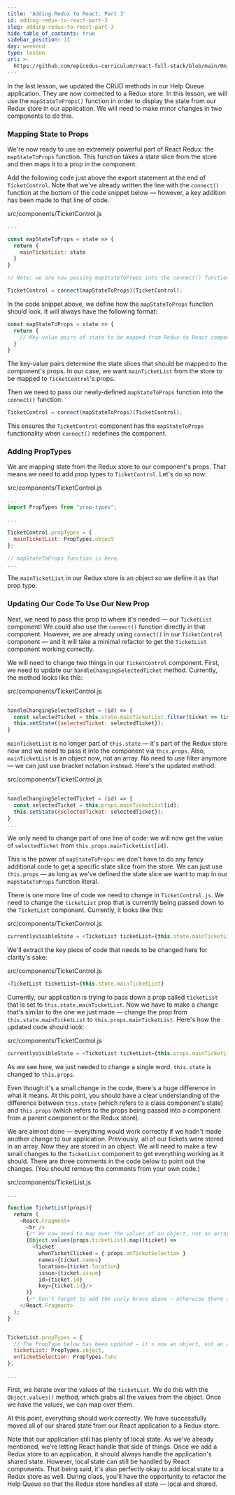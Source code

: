 ```yaml
---
title: 'Adding Redux to React: Part 3'
id: adding-redux-to-react-part-3
slug: adding-redux-to-react-part-3
hide_table_of_contents: true
sidebar_position: 13
day: weekend
type: lesson
url: >-
  https://github.com/epicodus-curriculum/react-full-stack/blob/main/0m_adding_redux_to_react_part_3.md
---
```


In the last lesson, we updated the CRUD methods in our Help Queue application. They are now connected to a Redux store. In this lesson, we will use the `mapStateToProps()` function in order to display the state from our Redux store in our application. We will need to make minor changes in two components to do this.

### Mapping State to Props

We're now ready to use an extremely powerful part of React Redux: the `mapStateToProps` function. This function takes a state slice from the store and then maps it to a prop in the component.

Add the following code just above the export statement at the end of `TicketControl`. Note that we've already written the line with the `connect()` function at the bottom of the code snippet below — however, a key addition has been made to that line of code. 

<div class="filename">src/components/TicketControl.js</div>

```js
...

const mapStateToProps = state => {
  return {
    mainTicketList: state
  }
}

// Note: we are now passing mapStateToProps into the connect() function.

TicketControl = connect(mapStateToProps)(TicketControl);
```

In the code snippet above, we define how the `mapStateToProps` function should look. It will always have the following format:

```js
const mapStateToProps = state => {
  return {
    // Key-value pairs of state to be mapped from Redux to React component go here.
  }
}
```

The key-value pairs determine the state slices that should be mapped to the component's props. In our case, we want `mainTicketList` from the store to be mapped to `TicketControl`'s props.

Then we need to pass our newly-defined `mapStateToProps` function into the `connect()` function:

```js
TicketControl = connect(mapStateToProps)(TicketControl);
```

This ensures the `TicketControl` component has the `mapStateToProps` functionality when `connect()` redefines the component.

### Adding PropTypes

We are mapping state from the Redux store to our component's props. That means we need to add prop types to `TicketControl`. Let's do so now:

<div class="filename">src/components/TicketControl.js</div>

```js
...
import PropTypes from "prop-types";

...

TicketControl.propTypes = {
  mainTicketList: PropTypes.object
};

// mapStateToProps function is here.
...
```

The `mainTicketList` in our Redux store is an object so we define it as that prop type.

### Updating Our Code To Use Our New Prop

Next, we need to pass this prop to where it's needed — our `TicketList` component! We could also use the `connect()` function directly in that component. However, we are already using `connect()` in our `TicketControl` component — and it will take a minimal refactor to get the `TicketList` component working correctly.

We will need to change two things in our `TicketControl` component. First, we need to update our `handleChangingSelectedTicket` method. Currently, the method looks like this:

<div class="filename">src/components/TicketControl.js</div>

```js
...
handleChangingSelectedTicket = (id) => {
  const selectedTicket = this.state.mainTicketList.filter(ticket => ticket.id === id)[0];
  this.setState({selectedTicket: selectedTicket});
}
```

`mainTicketList` is no longer part of `this.state` — it's part of the Redux store now and we need to pass it into the component via `this.props`. Also, `mainTicketList` is an object now, not an array. No need to use filter anymore — we can just use bracket notation instead. Here's the updated method:

<div class="filename">src/components/TicketControl.js</div>

```js
...
handleChangingSelectedTicket = (id) => {
  const selectedTicket = this.props.mainTicketList[id];
  this.setState({selectedTicket: selectedTicket});
}
...
```

We only need to change part of one line of code: we will now get the value of `selectedTicket` from `this.props.mainTicketList[id]`.

This is the power of `mapStateToProps`: we don't have to do any fancy additional code to get a specific state slice from the store. We can just use `this.props` — as long as we've defined the state slice we want to map in our `mapStateToProps` function literal.

There is one more line of code we need to change in `TicketControl.js`. We need to change the `ticketList` prop that is currently being passed down to the `TicketList` component. Currently, it looks like this:

<div class="filename">src/components/TicketControl.js</div>

```js
currentlyVisibleState = <TicketList ticketList={this.state.mainTicketList} onTicketSelection={this.handleChangingSelectedTicket} />;
```

We'll extract the key piece of code that needs to be changed here for clarity's sake:

<div class="filename">src/components/TicketControl.js</div>

```js
<TicketList ticketList={this.state.mainTicketList}
```

Currently, our application is trying to pass down a prop called `ticketList` that is set to `this.state.mainTicketList`. Now we have to make a change that's similar to the one we just made — change the prop from `this.state.mainTicketList` to `this.props.mainTicketList`. Here's how the updated code should look:

<div class="filename">src/components/TicketControl.js</div>

```js
currentlyVisibleState = <TicketList ticketList={this.props.mainTicketList} onTicketSelection={this.handleChangingSelectedTicket} />;
```

As we see here, we just needed to change a single word. `this.state` is changed to `this.props`.

Even though it's a small change in the code, there's a huge difference in what it means. At this point, you should have a clear understanding of the difference between `this.state` (which refers to a class component's state) and `this.props` (which refers to the props being passed into a component from a parent component or the Redux store).

We are almost done — everything would work correctly if we hadn't made another change to our application. Previously, all of our tickets were stored in an array. Now they are stored in an object. We will need to make a few small changes to the `TicketList` component to get everything working as it should. There are three comments in the code below to point out the changes. (You should remove the comments from your own code.)

<div class="filename">src/components/TicketList.js</div>

```js
...

function TicketList(props){
  return (
    <React.Fragment>
      <hr />
      {/* We now need to map over the values of an object, not an array. */}
      {Object.values(props.ticketList).map((ticket) =>
        <Ticket
          whenTicketClicked = { props.onTicketSelection }
          names={ticket.names}
          location={ticket.location}
          issue={ticket.issue}
          id={ticket.id}
          key={ticket.id}/>
      )}
      {/* Don't forget to add the curly brace above — otherwise there will be a syntax error. */}
    </React.Fragment>
  );
}


TicketList.propTypes = {
  // The PropType below has been updated — it's now an object, not an array.
  ticketList: PropTypes.object,
  onTicketSelection: PropTypes.func
};

...
```

First, we iterate over the values of the `ticketList`. We do this with the `Object.values()` method, which grabs all the values from the object. Once we have the values, we can map over them.

At this point, everything should work correctly. We have successfully moved all of our shared state from our React application to a Redux store.

Note that our application still has plenty of local state. As we've already mentioned, we're letting React handle that side of things. Once we add a Redux store to an application, it should always handle the application's shared state. However, local state can still be handled by React components. That being said, it's also perfectly okay to add local state to a Redux store as well. During class, you'll have the opportunity to refactor the Help Queue so that the Redux store handles all state — local and shared.
